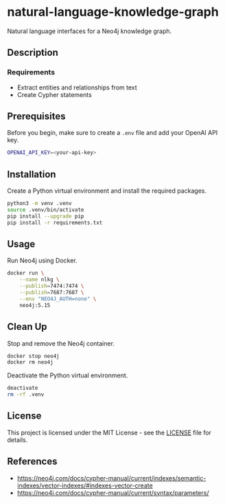 # natural-language-knowledge-graph
Natural language interfaces for a Neo4j knowledge graph.

## Description

### Requirements
- Extract entities and relationships from text
- Create Cypher statements
<!-- 
#### Tentative Requirements
- Model entities and relationships an arbitrary dataset (CSV or JSON) in a Knowledge Graph
    - Parse & contextualize the source schema
    - Parse & contextualize the KG schema
    - Dynamically generate KG schema and write queries from the above context
- Formulate queries from natural language descriptions against the KG
    - Parse & contextualize the KG schema
    - Generate read queries using the context -->

## Prerequisites
Before you begin, make sure to create a `.env` file and add your OpenAI API key.
```sh
OPENAI_API_KEY=<your-api-key>
```

## Installation
Create a Python virtual environment and install the required packages.
```sh
python3 -m venv .venv
source .venv/bin/activate
pip install --upgrade pip
pip install -r requirements.txt
```

## Usage
<!-- Download the Northwind dataset.
```sh
bash download-northwind.sh
```

Generate embeddings for product names.
```sh
python3 src/generate_embeddings.py
``` -->

Run Neo4j using Docker.
```sh
docker run \
    --name nlkg \
    --publish=7474:7474 \
    --publish=7687:7687 \
    --env "NEO4J_AUTH=none" \
    neo4j:5.15
```

<!-- Run Cypher to load Neo4j and create the vector indexes.
```sh
cat import.cypher | docker exec -i neo4j "/var/lib/neo4j/bin/cypher-shell"
``` -->

<!-- Embed a query using the helper script.
```sh
python3 src/generate_query_embeddings.py
>>> Enter query: french cheese
# Find output in ./examples/french_cheese
``` -->
<!-- 
Copy and paste the query embedding into a new param in Neo4j, make sure to wrap in single-quotes.
```cypher
:param query => toFloatList(split('<embedding>', ","))
``` -->

<!-- Query the graph using the vector index.
```cypher
MATCH (p:Product)
CALL db.index.vector.queryNodes('product-name-embeddings', 5, $query)
YIELD node AS similarProduct, score
MATCH (similarProduct)
RETURN DISTINCT similarProduct.productName, score ORDER BY score DESC;
``` -->

## Clean Up
Stop and remove the Neo4j container.
```sh
docker stop neo4j
docker rm neo4j
```

Deactivate the Python virtual environment.
```sh
deactivate
rm -rf .venv
```

## License
This project is licensed under the MIT License - see the [LICENSE](LICENSE) file for details.

## References
- https://neo4j.com/docs/cypher-manual/current/indexes/semantic-indexes/vector-indexes/#indexes-vector-create
- https://neo4j.com/docs/cypher-manual/current/syntax/parameters/